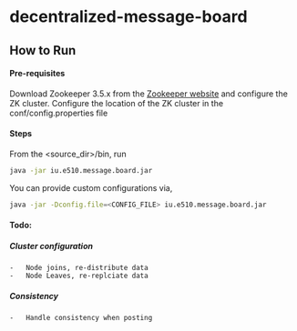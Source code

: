 # decentralized-message-board

## How to Run

#### Pre-requisites
Download Zookeeper 3.5.x from the [Zookeeper website](https://zookeeper.apache.org/releases.html#download)
and configure the ZK cluster. 
Configure the location of the ZK cluster in the conf/config.properties file

#### Steps
From the <source_dir>/bin, run
```bash
java -jar iu.e510.message.board.jar
```

You can provide custom configurations via,
```bash
java -jar -Dconfig.file=<CONFIG_FILE> iu.e510.message.board.jar
```

#### Todo:
##### Cluster configuration
    -   Node joins, re-distribute data
    -   Node Leaves, re-replciate data
    
##### Consistency
    -   Handle consistency when posting